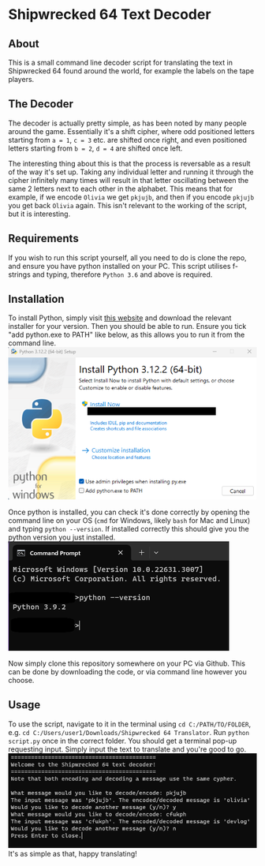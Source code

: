 # Shipwrecked 64 Text Decoder

## About

This is a small command line decoder script for translating the text in Shipwrecked 64 found around the world, for example the labels on the tape players.

## The Decoder

The decoder is actually pretty simple, as has been noted by many people around the game. Essentially it's a shift cipher, where odd positioned letters starting from `a = 1`, `c = 3` etc. are shifted once right, and even positioned letters starting from `b = 2`, `d = 4` are shifted once left.

The interesting thing about this is that the process is reversable as a result of the way it's set up. Taking any individual letter and running it through the cipher infinitely many times will result in that letter oscillating between the same 2 letters next to each other in the alphabet. This means that for example, if we encode `Olivia` we get `pkjujb`, and then if you encode `pkjujb` you get back `Olivia` again. This isn't relevant to the working of the script, but it is interesting.

## Requirements

If you wish to run this script yourself, all you need to do is clone the repo, and ensure you have python installed on your PC. This script utilises f-strings and typing, therefore `Python 3.6` and above is required.

## Installation

To install Python, simply visit [this website](https://www.python.org/downloads/) and download the relevant installer for your version. Then you should be able to run. Ensure you tick "add python.exe to PATH" like below, as this allows you to run it from the command line.
![Screenshot of the python installer](image.png)

Once python is installed, you can check it's done correctly by opening the command line on your OS (`cmd` for Windows, likely `bash` for Mac and Linux) and typing `python --version`. If installed correctly this should give you the python version you just installed.
![Screenshot of the terminal showing python v3.9.2 installed](image-1.png)

Now simply clone this repository somewhere on your PC via Github. This can be done by downloading the code, or via command line however you choose.

## Usage

To use the script, navigate to it in the terminal using `cd C:/PATH/TO/FOLDER`, e.g. `cd C:/Users/user1/Downloads/Shipwrecked 64 Translator`. Run `python script.py` once in the correct folder. You should get a terminal pop-up requesting input. Simply input the text to translate and you're good to go.
![Screenshot of the working translator](image-2.png)
It's as simple as that, happy translating!
